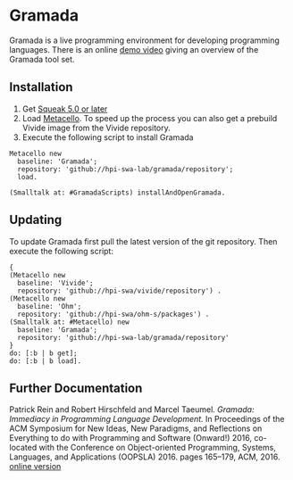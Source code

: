 # Gramada
Gramada is a live programming environment for developing programming languages. There is an online [demo video](https://vimeo.com/180190846) giving an overview of the Gramada tool set.

## Installation

1. Get [Squeak 5.0 or later](http://www.squeak.org)
2. Load [Metacello](https://github.com/dalehenrich/metacello-work). To speed up the process you can also get a prebuild Vivide image from the Vivide repository.
3. Execute the following script to install Gramada

````Smalltalk
Metacello new
  baseline: 'Gramada';
  repository: 'github://hpi-swa-lab/gramada/repository';
  load.
			
(Smalltalk at: #GramadaScripts) installAndOpenGramada.
````


## Updating
To update Gramada first pull the latest version of the git repository. Then execute the following script:

````Smalltalk
{
(Metacello new
  baseline: 'Vivide';
  repository: 'github://hpi-swa/vivide/repository') .
(Metacello new
  baseline: 'Ohm';
  repository: 'github://hpi-swa/ohm-s/packages') .
(Smalltalk at: #Metacello) new
  baseline: 'Gramada';
  repository: 'github://hpi-swa-lab/gramada/repository'
}
do: [:b | b get];
do: [:b | b load].
````

## Further Documentation

Patrick Rein and Robert Hirschfeld and Marcel Taeumel.
*Gramada: Immediacy in Programming Language Development.*
In Proceedings of the ACM Symposium for New Ideas, New Paradigms, and Reflections on Everything to do with Programming and Software (Onward!) 2016, co-located with the Conference on Object-oriented Programming, Systems, Languages, and Applications (OOPSLA) 2016. pages 165–179, ACM, 2016. [online version](http://dl.acm.org/authorize?N26270)
